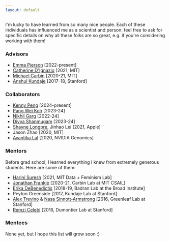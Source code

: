 ```yaml
---
layout: default
---
```


I'm lucky to have learned from so many nice people. Each of these individuals has influenced me as a scientist and person: feel free to ask for specific details on why all these folks are so great, e.g. if you're considering working with them!

### Advisors
- [Emma Pierson](https://people.eecs.berkeley.edu/~emmapierson/) [2022-present]
- [Catherine D'Ignazio](https://kanarinka.com/) [2021, MIT]
- [Michael Carbin](https://people.csail.mit.edu/mcarbin/) [2020-21, MIT]
- [Anshul Kundaje](https://kundajelab.github.io/) [2017-18, Stanford]

### Collaborators
- [Kenny Peng](https://kennypeng.me/) [2024-present]
- [Pang Wei Koh](https://koh.pw/) [2023-24]
- [Nikhil Garg](https://gargnikhil.com/) [2022-24]
- [Divya Shanmugam](https://dmshanmugam.github.io/) [2023-24]
- [Shayne Longpre](https://www.shaynelongpre.com/), Jinhao Lei [2021, Apple]
- Jason Zhao [2020, MIT]
- [Avantika Lal](https://avantikalal.github.io/) [2020, NVIDIA Genomics]

### Mentors
Before grad school, I learned everything I knew from extremely generous students. Here are some of them:
- [Harini Suresh](https://harinisuresh.com/) [2021, MIT Data + Feminism Lab]
- [Jonathan Frankle](http://www.jfrankle.com/) [2020-21, Carbin Lab at MIT CSAIL]
- [Erika DeBenedictis](https://www.erikadebenedictis.com/) [2018-19, Badran Lab at the Broad Institute]
- Peyton Greenside [2017, Kundaje Lab at Stanford]
- [Alex Trevino](https://www.alexandrotrevino.com/) & [Nasa Sinnott-Armstrong](https://www.fredhutch.org/en/faculty-lab-directory/sinnott-armstrong-nasa.html) [2016, Greenleaf Lab at Stanford]
- [Remzi Celebi](https://www.maastrichtuniversity.nl/r-celebi) [2016, Dumontier Lab at Stanford]


### Mentees

None yet, but I hope this list will grow soon :)

